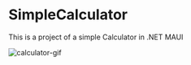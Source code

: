 # SimpleCalculator
This is a project of a simple Calculator in .NET MAUI


![calculator-gif](https://github.com/ThiagoBoccalon/SimpleCalculator/assets/12734382/6654c668-d41d-4400-9eb3-aa14e36bb9b0)




